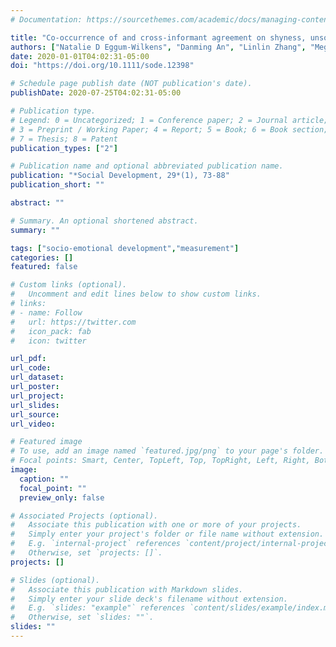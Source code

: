 ```yaml
---
# Documentation: https://sourcethemes.com/academic/docs/managing-content/

title: "Co-occurrence of and cross-informant agreement on shyness, unsociability, and social avoidance during early adolescence"
authors: ["Natalie D Eggum‐Wilkens", "Danming An", "Linlin Zhang", "Megan Costa"]
date: 2020-01-01T04:02:31-05:00
doi: "https://doi.org/10.1111/sode.12398"

# Schedule page publish date (NOT publication's date).
publishDate: 2020-07-25T04:02:31-05:00

# Publication type.
# Legend: 0 = Uncategorized; 1 = Conference paper; 2 = Journal article;
# 3 = Preprint / Working Paper; 4 = Report; 5 = Book; 6 = Book section;
# 7 = Thesis; 8 = Patent
publication_types: ["2"]

# Publication name and optional abbreviated publication name.
publication: "*Social Development, 29*(1), 73-88"
publication_short: ""

abstract: ""

# Summary. An optional shortened abstract.
summary: ""

tags: ["socio-emotional development","measurement"]
categories: []
featured: false

# Custom links (optional).
#   Uncomment and edit lines below to show custom links.
# links:
# - name: Follow
#   url: https://twitter.com
#   icon_pack: fab
#   icon: twitter

url_pdf:
url_code:
url_dataset:
url_poster:
url_project:
url_slides:
url_source:
url_video:

# Featured image
# To use, add an image named `featured.jpg/png` to your page's folder. 
# Focal points: Smart, Center, TopLeft, Top, TopRight, Left, Right, BottomLeft, Bottom, BottomRight.
image:
  caption: ""
  focal_point: ""
  preview_only: false

# Associated Projects (optional).
#   Associate this publication with one or more of your projects.
#   Simply enter your project's folder or file name without extension.
#   E.g. `internal-project` references `content/project/internal-project/index.md`.
#   Otherwise, set `projects: []`.
projects: []

# Slides (optional).
#   Associate this publication with Markdown slides.
#   Simply enter your slide deck's filename without extension.
#   E.g. `slides: "example"` references `content/slides/example/index.md`.
#   Otherwise, set `slides: ""`.
slides: ""
---
```

